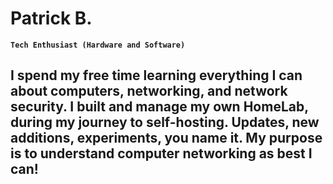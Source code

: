 # Patrick B.

**`Tech Enthusiast (Hardware and Software)`**

I spend my free time learning everything I can about computers, networking, and network security. I built and manage my own HomeLab, during my journey to self-hosting. Updates, new additions, experiments, you name it. My purpose is to understand computer networking as best I can!
---



#
<!--
<details>
 <summary><h3>👨‍💻 My Computer Journey</h3></summary>
   I started disassembling computers around age 10, when I was able to acquire an old Mac computer my school was throwing out.  From there, I spent many nights, taking it apart, examining each component, and putting it back together, hoping it would work. I'd poke around the system settings, just marvelling at everything it could do. So for many years, I kept tinkering with any electronics I could get my hands on. At one point, I even ran a freelance computer repair service in a small town, undercutting the competition so I'd have the chance to learn more.
   Then one day, I started thinking about the internet. I wondered how it all came together to put the information (and a lot of videos over the years) on my screen, on demand.  Where did this data come from? How did it get to me through a small cable? How does it all work?
   So that was it. Along the way, I was given a few computer parts, to build my own server. And over time, I built more on it. Adding new hardware, tweaking the software to match what I wanted, and eventually, I was online and managing my own server!
   Evern now, I'm over the moon about how it all fits together. I even had the opportunity to build state-of-the-art servers for a massive AI!
   If you want to see a bit of a preview of what I've made on my own little server, check out the links to both a lovely 90's style weather page (that will accurately forecast the weather in your area), and a site where you can chat with the ollama LLM. I even pushed my ollama LLM to a Discord bot, so you can have a question answered while in a chat with your friends!
   Thank you for reading this, and I hope you join me as I continue my journey through networking!
-->
[weather]: https://weather.siva-network.co
[ollama]: https://llama.siva-network.co
